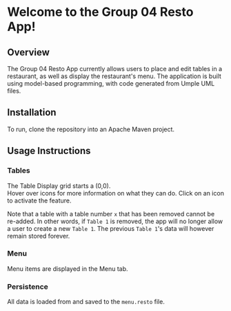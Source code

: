 # Welcome to the Group 04 Resto App!
## Overview
The Group 04 Resto App currently allows users to place and edit tables in a restaurant, as well as display the restaurant's menu. The application is built using model-based programming, with code generated from Umple UML files.

## Installation
To run, clone the repository into an Apache Maven project.  

## Usage Instructions
### Tables
The Table Display grid starts a (0,0).   
Hover over icons for more information on what they can do. Click on an icon to activate the feature.  
  
Note that a table with a table number `x` that has been removed cannot be re-added. In other words, if `Table 1` is removed, the app will no longer allow a user to create a new `Table 1`. The previous `Table 1`'s data will however remain stored forever.

### Menu
Menu items are displayed in the Menu tab.  

### Persistence
All data is loaded from and saved to the `menu.resto` file.
